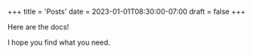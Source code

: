 +++
title = 'Posts'
date = 2023-01-01T08:30:00-07:00
draft = false
+++

Here are the docs!

I hope you find what you need.

